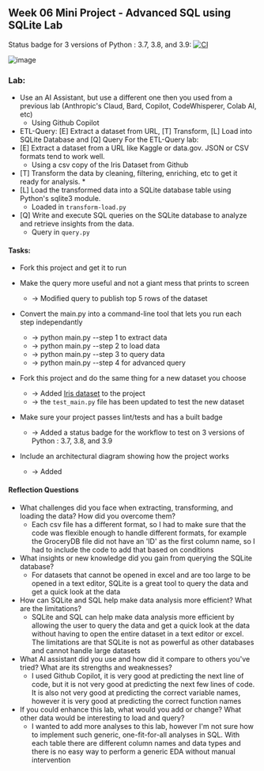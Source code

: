 ## Week 06 Mini Project - Advanced SQL using SQLite Lab

Status badge for 3 versions of Python : 3.7, 3.8, and 3.9: [![CI](https://github.com/nogibjj/DukeIDS706_ds655_Week05_sqlite/actions/workflows/cicd.yml/badge.svg)](https://github.com/nogibjj/DukeIDS706_ds655_Week05_sqlite/actions/workflows/cicd.yml)

![image](https://github.com/nogibjj/DukeIDS706_ds655_Week05_sqlite/blob/main/data/Repo_Architecture.drawio.png)



### Lab:

* Use an AI Assistant, but use a different one then you used from a previous lab (Anthropic's Claud, Bard, Copilot, CodeWhisperer, Colab AI, etc)
    * Using Github Copilot
* ETL-Query:  [E] Extract a dataset from URL, [T] Transform, [L] Load into SQLite Database and [Q] Query
For the ETL-Query lab:
* [E] Extract a dataset from a URL like Kaggle or data.gov. JSON or CSV formats tend to work well.
    * Using a csv copy of the Iris Dataset from Github
* [T] Transform the data by cleaning, filtering, enriching, etc to get it ready for analysis.
    * 
* [L] Load the transformed data into a SQLite database table using Python's sqlite3 module.
    * Loaded in `transform-load.py`
* [Q] Write and execute SQL queries on the SQLite database to analyze and retrieve insights from the data.
    * Query in `query.py`

#### Tasks:

* Fork this project and get it to run
* Make the query more useful and not a giant mess that prints to screen
    * -> Modified query to publish top 5 rows of the dataset

* Convert the main.py into a command-line tool that lets you run each step independantly

    * -> python main.py --step 1 to extract data
    * -> python main.py --step 2 to load data
    * -> python main.py --step 3 to query data
    * -> python main.py --step 4 for advanced query

* Fork this project and do the same thing for a new dataset you choose

    * -> Added [Iris dataset](https://gist.githubusercontent.com/netj/8836201/raw/6f9306ad21398ea43cba4f7d537619d0e07d5ae3/iris.csv) to the project
    * -> the `test_main.py` file has been updated to test the new dataset

* Make sure your project passes lint/tests and has a built badge
    * -> Added a status badge for the workflow to test on 3 versions of Python : 3.7, 3.8, and 3.9

* Include an architectural diagram showing how the project works
    * -> Added

#### Reflection Questions

* What challenges did you face when extracting, transforming, and loading the data? How did you overcome them?
    * Each csv file has a different format, so I had to make sure that the code was flexible enough to handle different formats, for example the GroceryDB file did not have an 'ID' as the first column name, so I had to include the code to add that based on conditions
* What insights or new knowledge did you gain from querying the SQLite database?
    * For datasets that cannot be opened in excel and are too large to be opened in a text editor, SQLite is a great tool to query the data and get a quick look at the data 
* How can SQLite and SQL help make data analysis more efficient? What are the limitations?
    * SQLite and SQL can help make data analysis more efficient by allowing the user to query the data and get a quick look at the data without having to open the entire dataset in a text editor or excel. The limitations are that SQLite is not as powerful as other databases and cannot handle large datasets
* What AI assistant did you use and how did it compare to others you've tried? What are its strengths and weaknesses?
    * I used Github Copilot, it is very good at predicting the next line of code, but it is not very good at predicting the next few lines of code. It is also not very good at predicting the correct variable names, however it is very good at predicting the correct function names
* If you could enhance this lab, what would you add or change? What other data would be interesting to load and query?
    * I wanted to add more analyses to this lab, however I'm not sure how to implement such generic, one-fit-for-all analyses in SQL. With each table there are different column names and data types and there is no easy way to perform a generic EDA without manual intervention

